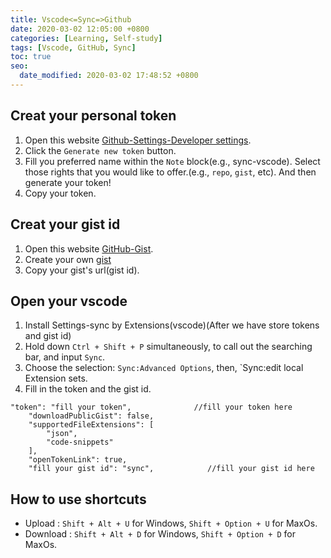 ```yaml
---
title: Vscode<=Sync=>Github
date: 2020-03-02 12:05:00 +0800
categories: [Learning, Self-study]
tags: [Vscode, GitHub, Sync]
toc: true
seo:
  date_modified: 2020-03-02 17:48:52 +0800
---
```


## Creat your personal token


1. Open this website [Github-Settings-Developer settings](https://github.com/settings/tokens).
2. Click the `Generate new token` button.
3. Fill you preferred name within the `Note` block(e.g., sync-vscode). Select those rights that you would like to offer.(e.g., `repo`, `gist`, etc). And then generate your token! 
4. Copy your token.


## Creat your gist id


1. Open this website [GitHub-Gist](https://gist.github.com/).
2. Create your own [gist](https://en.wikipedia.org/wiki/Gist "wikipedia")
3. Copy your gist's url(gist id).
   

## Open your vscode


1. Install Settings-sync by Extensions(vscode)(After we have store tokens and gist id)
2. Hold down `Ctrl + Shift + P`  simultaneously,  to call out the searching bar, and input `Sync`.
3. Choose the selection: `Sync:Advanced Options`, then, `Sync:edit local Extension sets.
4. Fill in the token and the gist id.
```
"token": "fill your token",              //fill your token here
    "downloadPublicGist": false,
    "supportedFileExtensions": [
        "json",
        "code-snippets"
    ],
    "openTokenLink": true,
    "fill your gist id": "sync",            //fill your gist id here
```


## How to use shortcuts


* Upload : `Shift + Alt + U` for Windows, `Shift + Option + U` for MaxOs.
* Download : `Shift + Alt + D` for Windows, `Shift + Option + D` for MaxOs.



